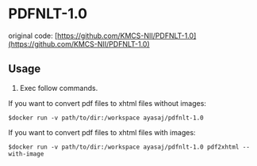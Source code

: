 # PDFNLT-1.0

original code: [https://github.com/KMCS-NII/PDFNLT-1.0](https://github.com/KMCS-NII/PDFNLT-1.0)

## Usage

1. Exec follow commands.

If you want to convert pdf files to xhtml files without images:
```
$docker run -v path/to/dir:/workspace ayasaj/pdfnlt-1.0
```

If you want to convert pdf files to xhtml files with images:
```
$docker run -v path/to/dir:/workspace ayasaj/pdfnlt-1.0 pdf2xhtml --with-image
```

